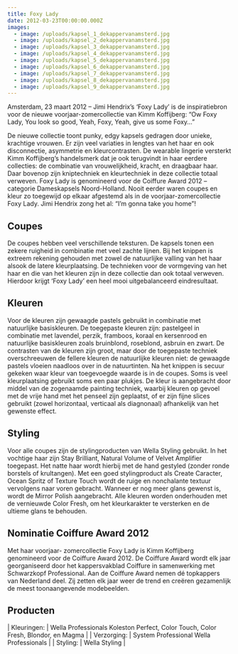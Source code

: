 ```yaml
---
title: Foxy Lady
date: 2012-03-23T00:00:00.000Z
images:
  - image: /uploads/kapsel_1_dekappervanamsterd.jpg
  - image: /uploads/kapsel_2_dekappervanamsterd.jpg
  - image: /uploads/kapsel_3_dekappervanamsterd.jpg
  - image: /uploads/kapsel_4_dekappervanamsterd.jpg
  - image: /uploads/kapsel_5_dekappervanamsterd.jpg
  - image: /uploads/kapsel_6_dekappervanamsterd.jpg
  - image: /uploads/kapsel_7_dekappervanamsterd.jpg
  - image: /uploads/kapsel_8_dekappervanamsterd.jpg
  - image: /uploads/kapsel_9_dekappervanamsterd.jpg
---
```



Amsterdam, 23 maart 2012 – Jimi Hendrix’s ‘Foxy Lady’ is de inspiratiebron voor de nieuwe voorjaar-zomercollectie van Kimm Koffijberg: “Ow Foxy Lady, You look so good, Yeah, Foxy, Yeah, give us some Foxy…”

De nieuwe collectie toont punky, edgy kapsels gedragen door unieke, krachtige vrouwen. Er zijn veel variaties in lengtes van het haar en ook disconnectie, asymmetrie en kleurcontrasten. De wearable lingerie versterkt Kimm Koffijberg’s handelsmerk dat je ook terugvindt in haar eerdere collecties: de combinatie van vrouwelijkheid, kracht, en draagbaar haar. Daar bovenop zijn kniptechniek en kleurtechniek in deze collectie totaal verweven. Foxy Lady is genomineerd voor de Coiffure Award 2012 – categorie Dameskapsels Noord-Holland. Nooit eerder waren coupes en kleur zo toegewijd op elkaar afgestemd als in de voorjaar-zomercollectie Foxy Lady. Jimi Hendrix zong het al: “I’m gonna take you home”!

## Coupes

De coupes hebben veel verschillende teksturen. De kapsels tonen een zekere ruigheid in combinatie met veel zachte lijnen. Bij het knippen is extreem rekening gehouden met zowel de natuurlijke valling van het haar alsook de latere kleurplaatsing. De technieken voor de vormgeving van het haar en die van het kleuren zijn in deze collectie dan ook totaal verweven. Hierdoor krijgt ‘Foxy Lady’ een heel mooi uitgebalanceerd eindresultaat.

## Kleuren

Voor de kleuren zijn gewaagde pastels gebruikt in combinatie met natuurlijke basiskleuren. De toegepaste kleuren zijn: pastelgeel in combinatie met lavendel, perzik, framboos, koraal en kersenrood en natuurlijke basiskleuren zoals bruinblond, roseblond, asbruin en zwart. De contrasten van de kleuren zijn groot, maar door de toegepaste techniek overschreeuwen de fellere kleuren de natuurlijke kleuren niet: de gewaagde pastels vloeien naadloos over in de natuurtinten. Na het knippen is secuur gekeken waar kleur van toegevoegde waarde is in de coupes. Soms is veel kleurplaatsing gebruikt soms een paar plukjes. De kleur is aangebracht door middel van de zogenaamde painting techniek, waarbij kleuren op gevoel met de vrije hand met het penseel zijn geplaatst, of er zijn fijne slices gebruikt (zowel horizontaal, verticaal als diagnonaal) afhankelijk van het gewenste effect.

## Styling

Voor alle coupes zijn de stylingproducten van Wella Styling gebruikt. In het vochtige haar zijn Stay Brilliant, Natural Volume of Velvet Amplifier toegepast. Het natte haar wordt hierbij met de hand gestyled (zonder ronde borstels of krultangen). Met een goed stylingproduct als Create Caracter, Ocean Spritz of Texture Touch wordt de ruige en nonchalante textuur vervolgens naar voren gebracht. Wanneer er nog meer glans gewenst is, wordt de Mirror Polish aangebracht. Alle kleuren worden onderhouden met de vernieuwde Color Fresh, om het kleurkarakter te versterken en de ultieme glans te behouden.

## Nominatie Coiffure Award 2012

Met haar voorjaar- zomercollectie Foxy Lady is Kimm Koffijberg genomineerd voor de Coiffure Award 2012. De Coiffure Award wordt elk jaar georganiseerd door het kappersvakblad Coiffure in samenwerking met Schwarzkopf Professional. Aan de Coiffure Award nemen d&eacute; topkappers van Nederland deel. Zij zetten elk jaar weer de trend en cre&euml;ren gezamenlijk de meest toonaangevende modebeelden.

## Producten

| Kleuringen: | Wella Professionals Koleston Perfect, Color Touch, Color Fresh, Blondor, en Magma |
| Verzorging: | System Professional Wella Professionals |
| Styling: | Wella Styling |